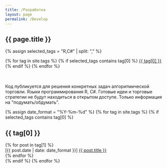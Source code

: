 ```yaml
---
title: /Разработка
layout: page
permalink: /Develop
---
```


<div class="tags">
  <div class="tags-header">
    <h2 class="tags-header-title">{{ page.title }}</h2>
    <div class="tags-header-line"></div>
  </div>

  {% assign selected_tags = "R,C#" | split: "," %}

  <div class="tags-clouds">
    {% for tag in site.tags %}
      {% if selected_tags contains tag[0] %}
        <a href="#{{ tag[0] }}">{{ tag[0] }}</a>
      {% endif %}
    {% endfor %}
  </div>

  <br><br>
Код публикуется для решения конкретных задач алгоритмической торговли. Языки программирования R, C#.  Готовые идеи и торговые стратегии не будут находиться в открытом доступе. Только информация на "подумать/обдумать".

  {% assign date_format = "%Y-%m-%d" %}
  {% for tag in site.tags %}
    {% if selected_tags contains tag[0] %}
      <div class="tags-item" id="{{ tag[0] }}">
        <h2 class="tags-item-label">{{ tag[0] }}</h2>
        {% for post in tag[1] %}
          <div>
            <time datetime="{{ post.date | date: date_format }}">[{{ post.date | date: date_format }}]</time>
            <a href="{{ post.url | prepend: site.baseurl }}">{{ post.title }}</a>
          </div>
        {% endfor %}
      </div>
    {% endif %}
  {% endfor %}
</div>
